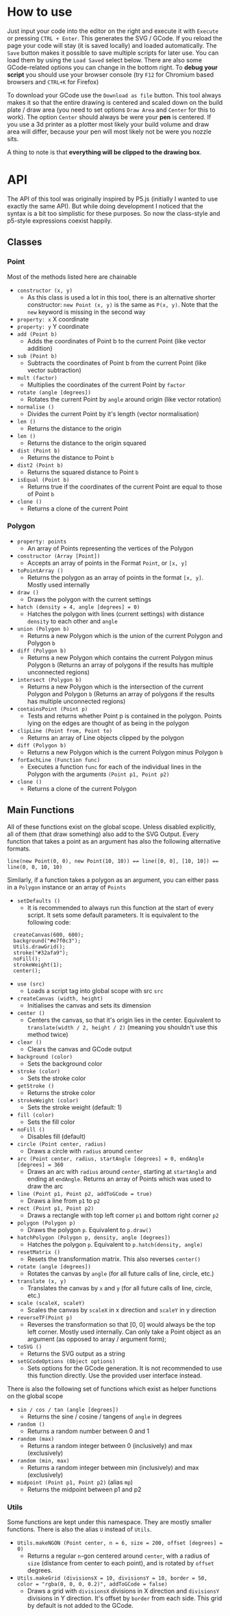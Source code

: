 # How to use
Just input your code into the editor on the right and execute it with `Execute` or pressing `CTRL + Enter`. This generates the SVG / GCode. If you reload the page your code will stay (it is saved locally) and loaded automatically. The `Save` button makes it possible to save multiple scripts for later use. You can load them by using the `Load Saved` select below. There are also some GCode-related options you can change in the bottom right. To **debug your script** you should use your browser console (try `F12` for Chromium based browsers and `CTRL+K` for Firefox)

To download your GCode use the `Download as file` button. This tool always makes it so that the entire drawing is centered and scaled down on the build plate / draw area (you need to set options `Draw Area` and `Center` for this to work). The option `Center` should always be were your **pen** is centered. If you use a 3d printer as a plotter most likely your build volume and draw area will differ, because your pen will most likely not be were you nozzle sits.

A thing to note is that **everything will be clipped to the drawing box**.



# API

The API of this tool was originally inspired by P5.js (initially I wanted to use exactly the same API). But while doing development I noticed that the syntax is a bit too simplistic for these purposes. So now the class-style and p5-style expressions coexist happily.

## Classes
### Point
Most of the methods listed here are chainable
 - `constructor (x, y)`
   - As this class is used a lot in this tool, there is an alternative shorter constructor: `new Point (x, y)` is the same as `P(x, y)`. Note that the `new` keyword is missing in the second way
 - `property: x` X coordinate
 - `property: y` Y coordinate
 - `add (Point b)`
   - Adds the coordinates of Point b to the current Point (like vector addition)
 - `sub (Point b)`
   - Subtracts the coordinates of Point b from the current Point (like vector subtraction)
 - `mult (factor)`
   - Multiplies the coordinates of the current Point by `factor`
 - `rotate (angle [degrees])`
   - Rotates the current Point by `angle` around origin (like vector rotation)
 - `normalise ()`
   - Divides the current Point by it's length (vector normalisation)
 - `len ()`
   - Returns the distance to the origin
 - `len ()`
   - Returns the distance to the origin squared
 - `dist (Point b)`
   - Returns the distance to Point `b`
 - `dist2 (Point b)`
   - Returns the squared distance to Point `b`
 - `isEqual (Point b)`
   - Returns true if the coordinates of the current Point are equal to those of Point `b`
 - `clone ()`
   - Returns a clone of the current Point


### Polygon
 - `property: points`
   - An array of Points representing the vertices of the Polygon
 - `constructor (Array [Point])`
   - Accepts an array of points in the Format `Point`, or `[x, y]`
 - `toPointArray ()`
   - Returns the polygon as an array of points in the format `[x, y]`. Mostly used internally
 - `draw ()`
   - Draws the polygon with the current settings
 - `hatch (density = 4, angle [degrees] = 0)`
   - Hatches the polygon with lines (current settings) with distance `density` to each other and `angle`
 - `union (Polygon b)`
   - Returns a new Polygon which is the union of the current Polygon and Polygon `b`
 - `diff (Polygon b)`
   - Returns a new Polygon which contains the current Polygon minus Polygon `b` (Returns an array of polygons if the results has multiple unconnected regions)
 - `intersect (Polygon b)`
   - Returns a new Polygon which is the intersection of the current Polygon and Polygon `b` (Returns an array of polygons if the results has multiple unconnected regions)
 - `containsPoint (Point p)`
   - Tests and returns whether Point p is contained in the polygon. Points lying on the edges are thought of as being in the polygon
 - `clipLine (Point from, Point to)`
   - Returns an array of Line objects clipped by the polygon
 - `diff (Polygon b)`
   - Returns a new Polygon which is the current Polygon minus Polygon `b`
 - `forEachLine (Function func)`
   - Executes a function `func` for each of the individual lines in the Polygon with the arguments `(Point p1, Point p2)`
 - `clone ()`
   - Returns a clone of the current Polygon

## Main Functions
All of these functions exist on the global scope.
Unless disabled explicitly, all of them (that draw something) also add to the SVG Output.
Every function that takes a point as an argument has also the following alternative formats.
```
line(new Point(0, 0), new Point(10, 10)) == line([0, 0], [10, 10]) == line(0, 0, 10, 10)
```
Similarly, if a function takes a polygon as an argument, you can either pass in a `Polygon` instance or an array of `Points`
 - `setDefaults ()`
   - It is recommended to always run this function at the start of every script. It sets some default parameters. It is equivalent to the following code:
  ```
    createCanvas(600, 600);
    background("#e7f0c3");
    Utils.drawGrid();
    stroke("#32afa9");
    noFill();
    strokeWeight(1);
    center();
  ```
 - `use (src)`
   - Loads a script tag into global scope with src `src`
 - `createCanvas (width, height)`
   - Initialises the canvas and sets its dimension
 - `center ()`
   - Centers the canvas, so that it's origin lies in the center. Equivalent to `translate(width / 2, height / 2)` (meaning you shouldn't use this method twice)
 - `clear ()`
   - Clears the canvas and GCode output
 - `background (color)`
   - Sets the background color
 - `stroke (color)`
   - Sets the stroke color
 - `getStroke ()`
   - Returns the stroke color
 - `strokeWeight (color)`
   - Sets the stroke weight (default: 1)
 - `fill (color)`
   - Sets the fill color
 - `noFill ()`
   - Disables fill (default)
 - `circle (Point center, radius)`
   - Draws a circle with `radius` around `center`
 - `arc (Point center, radius, startAngle [degrees] = 0, endAngle [degrees] = 360`
   - Draws an arc with `radius` around `center`, starting at `startAngle` and ending at `endAngle`. Returns an array of Points which was used to draw the arc
 - `line (Point p1, Point p2, addToGCode = true)`
   - Draws a line from `p1` to `p2`
 - `rect (Point p1, Point p2)`
   - Draws a rectangle with top left corner `p1` and bottom right corner `p2`
 - `polygon (Polygon p)`
   - Draws the polygon `p`. Equivalent to `p.draw()`
 - `hatchPolygon (Polygon p, density, angle [degrees])`
   - Hatches the polygon `p`. Equivalent to `p.hatch(density, angle)`
 - `resetMatrix ()`
   - Resets the transformation matrix. This also reverses `center()`
 - `rotate (angle [degrees])`
   - Rotates the canvas by `angle` (for all future calls of line, circle, etc.)
 - `translate (x, y)`
   - Translates the canvas by `x` and `y` (for all future calls of line, circle, etc.)
 - `scale (scaleX, scaleY)`
   - Scales the canvas by `scaleX` in x direction and `scaleY` in y direction
 - `reverseTF(Point p)`
   - Reverses the transformation so that [0, 0] would always be the top left corner. Mostly used internally. Can only take a Point object as an argument (as opposed to array / argument form);
 - `toSVG ()`
   - Returns the SVG output as a string
 - `setGCodeOptions (Object options)`
   - Sets options for the GCode generation. It is not recommended to use this function directly. Use the provided user interface instead.

There is also the following set of functions which exist as helper functions on the global scope
 - `sin / cos / tan (angle [degrees])`
   - Returns the sine / cosine / tangens of `angle` in degrees
 - `random ()`
   - Returns a random number between 0 and 1
 - `random (max)`
   - Returns a random integer between 0 (inclusively) and max (exclusively)
 - `random (min, max)`
   - Returns a random integer between min (inclusively) and max (exclusively)
 - `midpoint (Point p1, Point p2)` (alias `mp`)
   - Returns the midpoint between p1 and p2

### Utils
Some functions are kept under this namespace. They are mostly smaller functions. There is also the alias `U` instead of `Utils`.
 - `Utils.makeNGON (Point center, n = 6, size = 200, offset [degrees] = 0)`
   - Returns a regular `n`-gon centered around `center`, with a radius of `size` (distance from center to each point), and is rotated by `offset` degrees.
 - `Utils.makeGrid (divisionsX = 10, divisionsY = 10, border = 50, color = "rgba(0, 0, 0, 0.2)", addToGCode = false)`
   - Draws a grid with `divisionsX` divisions in X direction and `divisionsY` divisions in Y direction. It's offset by `border` from each side. This grid by default is not added to the GCode.
